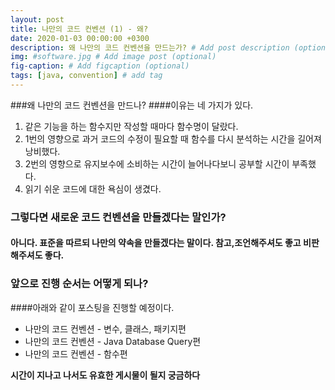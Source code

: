 ```yaml
---
layout: post
title: 나만의 코드 컨벤션 (1) - 왜?
date: 2020-01-03 00:00:00 +0300
description: 왜 나만의 코드 컨벤션을 만드는가? # Add post description (optional)
img: #software.jpg # Add image post (optional)
fig-caption: # Add figcaption (optional)
tags: [java, convention] # add tag
---
```

 
###왜 나만의 코드 컨벤션을 만드나?
####이유는 네 가지가 있다.
1. 같은 기능을 하는 함수지만 작성할 때마다 함수명이 달랐다.
2. 1번의 영향으로 과거 코드의 수정이 필요할 때 함수를 다시 분석하는 시간을 길어져 낭비했다.
3. 2번의 영향으로 유지보수에 소비하는 시간이 늘어나다보니 공부할 시간이 부족했다. 
4. 읽기 쉬운 코드에 대한 욕심이 생겼다.

### 그렇다면 새로운 코드 컨벤션을 만들겠다는 말인가? 
#### 아니다. 표준을 따르되 나만의 약속을 만들겠다는 말이다. 참고,조언해주셔도 좋고 비판해주셔도 좋다.

### 앞으로 진행 순서는 어떻게 되나?
####아래와 같이 포스팅을 진행할 예정이다.
* 나만의 코드 컨벤션 - 변수, 클래스, 패키지편
* 나만의 코드 컨벤션 - Java Database Query편
* 나만의 코드 컨벤션 - 함수편



**시간이 지나고 나서도 유효한 게시물이 될지 궁금하다**
